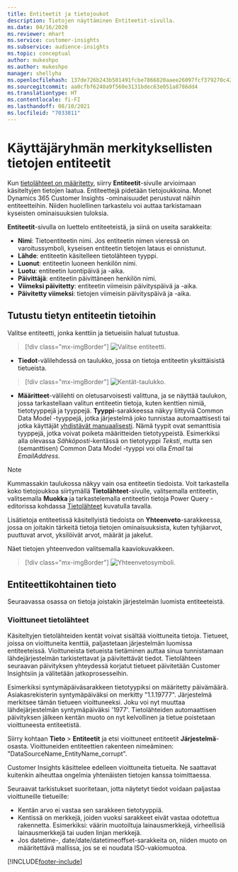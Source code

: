 ```yaml
---
title: Entiteetit ja tietojoukot
description: Tietojen näyttäminen Entiteetit-sivulla.
ms.date: 04/16/2020
ms.reviewer: mhart
ms.service: customer-insights
ms.subservice: audience-insights
ms.topic: conceptual
author: mukeshpo
ms.author: mukeshpo
manager: shellyha
ms.openlocfilehash: 137de726b243b501491fcbe7866820aaee26097fcf379270c423c277374ae9a4
ms.sourcegitcommit: aa0cfbf6240a9f560e3131bdec63e051a8786dd4
ms.translationtype: HT
ms.contentlocale: fi-FI
ms.lasthandoff: 08/10/2021
ms.locfileid: "7033811"
---
```

# <a name="entities-in-audience-insights"></a>Käyttäjäryhmän merkityksellisten tietojen entiteetit

Kun [tietolähteet on määritetty](data-sources.md), siirry **Entiteetit**-sivulle arvioimaan käsiteltyjen tietojen laatua. Entiteettejä pidetään tietojoukkoina. Monet Dynamics 365 Customer Insights -ominaisuudet perustuvat näihin entiteetteihin. Niiden huolellinen tarkastelu voi auttaa tarkistamaan kyseisten ominaisuuksien tuloksia.

**Entiteetit**-sivulla on luettelo entiteeteistä, ja siinä on useita sarakkeita:

- **Nimi**: Tietoentiteetin nimi. Jos entiteetin nimen vieressä on varoitussymboli, kyseisen entiteetin tietojen lataus ei onnistunut.
- **Lähde**: entiteetin käsitelleen tietolähteen tyyppi.
- **Luonut**: entiteetin luoneen henkilön nimi.
- **Luotu**: entiteetin luontipäivä ja -aika.
- **Päivittäjä**: entiteetin päivittäneen henkilön nimi.
- **Viimeksi päivitetty**: entiteetin viimeisin päivityspäivä ja -aika.
- **Päivitetty viimeksi**: tietojen viimeisin päivityspäivä ja -aika.

## <a name="explore-a-specific-entitys-data"></a>Tutustu tietyn entiteetin tietoihin

Valitse entiteetti, jonka kenttiin ja tietueisiin haluat tutustua.

> [!div class="mx-imgBorder"]
> ![Valitse entiteetti.](media/data-manager-entities-data.png "Valitse entiteetti")

- **Tiedot**-välilehdessä on taulukko, jossa on tietoja entiteetin yksittäisistä tietueista.

> [!div class="mx-imgBorder"]
> ![Kentät-taulukko.](media/data-manager-entities-fields.PNG "Kentät-taulukko")

- **Määritteet**-välilehti on oletusarvoisesti valittuna, ja se näyttää taulukon, jossa tarkastellaan valitun entiteetin tietoja, kuten kenttien nimiä, tietotyyppejä ja tyyppejä. **Tyyppi**-sarakkeessa näkyy liittyviä Common Data Model -tyyppejä, jotka järjestelmä joko tunnistaa automaattisesti tai jotka käyttäjät [yhdistävät manuaalisesti](map-entities.md). Nämä tyypit ovat semanttisia tyyppejä, jotka voivat poiketa määritteiden tietotyypeistä. Esimerkiksi alla olevassa *Sähköposti*-kentässä on tietotyyppi *Teksti*, mutta sen (semanttisen) Common Data Model -tyyppi voi olla *Email* tai *EmailAddress*.

> [!NOTE]
> Kummassakin taulukossa näkyy vain osa entiteetin tiedoista. Voit tarkastella koko tietojoukkoa siirtymällä **Tietolähteet**-sivulle, valitsemalla entiteetin, valitsemalla **Muokka** ja tarkastelemalla entiteetin tietoja Power Query -editorissa kohdassa [Tietolähteet](data-sources.md) kuvatulla tavalla.

Lisätietoja entiteetissä käsitellyistä tiedoista on **Yhteenveto**-sarakkeessa, jossa on joitakin tärkeitä tietoja tietojen ominaisuuksista, kuten tyhjäarvot, puuttuvat arvot, yksilöivät arvot, määrät ja jakelut.

Näet tietojen yhteenvedon valitsemalla kaaviokuvakkeen.

> [!div class="mx-imgBorder"]
> ![Yhteenvetosymboli.](media/data-manager-entities-summary.png "Tietojen yhteenvetotaulukko")

## <a name="entity-specific-information"></a>Entiteettikohtainen tieto

Seuraavassa osassa on tietoja joistakin järjestelmän luomista entiteeteistä.

### <a name="corrupted-data-sources"></a>Vioittuneet tietolähteet

Käsiteltyjen tietolähteiden kentät voivat sisältää vioittuneita tietoja. Tietueet, joissa on vioittuneita kenttiä, paljastetaan järjestelmän luomissa entiteeteissä. Vioittuneista tietueista tietäminen auttaa sinua tunnistamaan lähdejärjestelmän tarkistettavat ja päivitettävät tiedot. Tietolähteen seuraavan päivityksen yhteydessä korjatut tietueet päivitetään Customer Insightsiin ja välitetään jatkoprosesseihin. 

Esimerkiksi syntymäpäiväsarakkeen tietotyypiksi on määritetty päivämäärä. Asiakasrekisterin syntymäpäiväksi on merkitty "1.1.19777". Järjestelmä merkitsee tämän tietueen vioittuneeksi. Joku voi nyt muuttaa lähdejärjestelmän syntymäpäiväksi '1977'. Tietolähteiden automaattisen päivityksen jälkeen kentän muoto on nyt kelvollinen ja tietue poistetaan vioittuneesta entiteetistä. 

Siirry kohtaan **Tieto** > **Entiteetit** ja etsi vioittuneet entiteetit **Järjestelmä**-osasta. Vioittuneiden entiteettien rakenteen nimeäminen: "DataSourceName_EntityName_corrupt".

Customer Insights käsittelee edelleen vioittuneita tietueita. Ne saattavat kuitenkin aiheuttaa ongelmia yhtenäisten tietojen kanssa toimittaessa.

Seuraavat tarkistukset suoritetaan, jotta näytetyt tiedot voidaan paljastaa vioittuneille tietueille: 

- Kentän arvo ei vastaa sen sarakkeen tietotyyppiä.
- Kentissä on merkkejä, joiden vuoksi sarakkeet eivät vastaa odotettua rakennetta. Esimerkiksi: väärin muotoiltuja lainausmerkkejä, virheellisiä lainausmerkkejä tai uuden linjan merkkejä.
- Jos datetime-, date/date/datetimeoffset-sarakkeita on, niiden muoto on määritettävä mallissa, jos se ei noudata ISO-vakiomuotoa.



[!INCLUDE[footer-include](../includes/footer-banner.md)]
